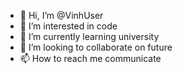 - 👋 Hi, I’m @VinhUser
- 👀 I’m interested in code
- 🌱 I’m currently learning university
- 💞️ I’m looking to collaborate on future
- 📫 How to reach me communicate

<!---
VinhUser/VinhUser is a ✨ special ✨ repository because its `README.md` (this file) appears on your GitHub profile.
You can click the Preview link to take a look at your changes.
--->
